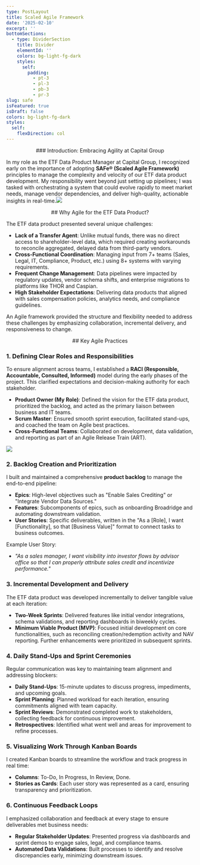 ```yaml
---
type: PostLayout
title: Scaled Agile Framework
date: '2025-02-10'
excerpt: ''
bottomSections:
  - type: DividerSection
    title: Divider
    elementId: ''
    colors: bg-light-fg-dark
    styles:
      self:
        padding:
          - pt-3
          - pl-3
          - pb-3
          - pr-3
slug: safe
isFeatured: true
isDraft: false
colors: bg-light-fg-dark
styles:
  self:
    flexDirection: col
---
```


<div style="text-align: center"></div>

<div style="text-align: center">### Introduction: Embracing Agility at Capital Group</div>

In my role as the ETF Data Product Manager at Capital Group, I recognized early on the importance of adopting **SAFe® (Scaled Agile Framework)** principles to manage the complexity and velocity of our ETF data product development. My responsibility went beyond just setting up pipelines; I was tasked with orchestrating a system that could evolve rapidly to meet market needs, manage vendor dependencies, and deliver high-quality, actionable insights in real-time.![](/images/BP-Overview_6_WEB.webp)

<div style="text-align: center">## Why Agile for the ETF Data Product?</div>

The ETF data product presented several unique challenges:

- **Lack of a Transfer Agent**: Unlike mutual funds, there was no direct access to shareholder-level data, which required creating workarounds to reconcile aggregated, delayed data from third-party vendors.
- **Cross-Functional Coordination**: Managing input from 7+ teams (Sales, Legal, IT, Compliance, Product, etc.) using 8+ systems with varying requirements.
- **Frequent Change Management**: Data pipelines were impacted by regulatory updates, vendor schema shifts, and enterprise migrations to platforms like THOR and Caspian.
- **High Stakeholder Expectations**: Delivering data products that aligned with sales compensation policies, analytics needs, and compliance guidelines.

An Agile framework provided the structure and flexibility needed to address these challenges by emphasizing collaboration, incremental delivery, and responsiveness to change.

<div style="text-align: center">## Key Agile Practices</div>

### 1. **Defining Clear Roles and Responsibilities**

To ensure alignment across teams, I established a **RACI (Responsible, Accountable, Consulted, Informed)** model during the early phases of the project. This clarified expectations and decision-making authority for each stakeholder.

- **Product Owner (My Role)**: Defined the vision for the ETF data product, prioritized the backlog, and acted as the primary liaison between business and IT teams.
- **Scrum Master**: Ensured smooth sprint execution, facilitated stand-ups, and coached the team on Agile best practices.
- **Cross-Functional Teams**: Collaborated on development, data validation, and reporting as part of an Agile Release Train (ART).

![](/images/Picture1.png)

### 2. **Backlog Creation and Prioritization**

I built and maintained a comprehensive **product backlog** to manage the end-to-end pipeline:

- **Epics**: High-level objectives such as "Enable Sales Crediting" or "Integrate Vendor Data Sources."
- **Features**: Subcomponents of epics, such as onboarding Broadridge and automating downstream validation.
- **User Stories**: Specific deliverables, written in the "As a \[Role], I want \[Functionality], so that \[Business Value]" format to connect tasks to business outcomes.

Example User Story:

- _"As a sales manager, I want visibility into investor flows by advisor office so that I can properly attribute sales credit and incentivize performance."_

### 3. **Incremental Development and Delivery**

The ETF data product was developed incrementally to deliver tangible value at each iteration:

- **Two-Week Sprints**: Delivered features like initial vendor integrations, schema validations, and reporting dashboards in biweekly cycles.
- **Minimum Viable Product (MVP)**: Focused initial development on core functionalities, such as reconciling creation/redemption activity and NAV reporting. Further enhancements were prioritized in subsequent sprints.

### 4. **Daily Stand-Ups and Sprint Ceremonies**

Regular communication was key to maintaining team alignment and addressing blockers:

- **Daily Stand-Ups**: 15-minute updates to discuss progress, impediments, and upcoming goals.
- **Sprint Planning**: Planned workload for each iteration, ensuring commitments aligned with team capacity.
- **Sprint Reviews**: Demonstrated completed work to stakeholders, collecting feedback for continuous improvement.
- **Retrospectives**: Identified what went well and areas for improvement to refine processes.

### 5. **Visualizing Work Through Kanban Boards**

I created Kanban boards to streamline the workflow and track progress in real time:

- **Columns**: To-Do, In Progress, In Review, Done.
- **Stories as Cards**: Each user story was represented as a card, ensuring transparency and prioritization.

### 6. **Continuous Feedback Loops**

I emphasized collaboration and feedback at every stage to ensure deliverables met business needs:

- **Regular Stakeholder Updates**: Presented progress via dashboards and sprint demos to engage sales, legal, and compliance teams.
- **Automated Data Validations**: Built processes to identify and resolve discrepancies early, minimizing downstream issues.
